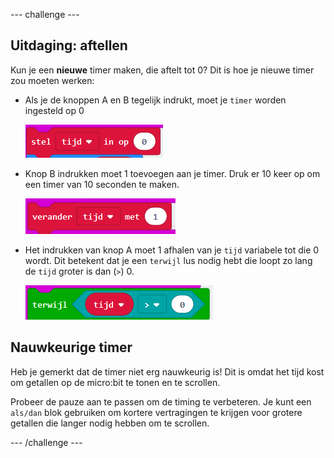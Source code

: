 \--- challenge \---

## Uitdaging: aftellen

Kun je een **nieuwe** timer maken, die aftelt tot 0? Dit is hoe je nieuwe timer zou moeten werken:

+ Als je de knoppen A en B tegelijk indrukt, moet je `timer` worden ingesteld op 0
    
    ![schermafbeelding](images/clock-challenge-1.png)

+ Knop B indrukken moet 1 toevoegen aan je timer. Druk er 10 keer op om een timer van 10 seconden te maken.
    
    ![schermafbeelding](images/clock-challenge-2.png)

+ Het indrukken van knop A moet 1 afhalen van je `tijd` variabele tot die 0 wordt. Dit betekent dat je een `terwijl` lus nodig hebt die loopt zo lang de `tijd` groter is dan (`>`) 0.
    
    ![schermafbeelding](images/clock-challenge-3.png)

## Nauwkeurige timer

Heb je gemerkt dat de timer niet erg nauwkeurig is! Dit is omdat het tijd kost om getallen op de micro:bit te tonen en te scrollen.

Probeer de pauze aan te passen om de timing te verbeteren. Je kunt een `als/dan` blok gebruiken om kortere vertragingen te krijgen voor grotere getallen die langer nodig hebben om te scrollen.

\--- /challenge \---